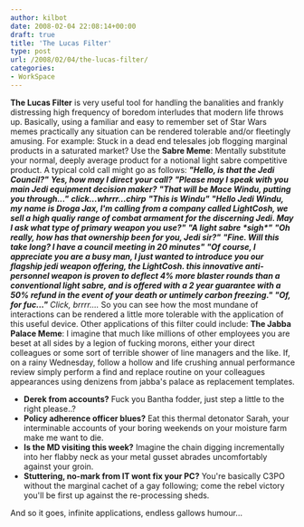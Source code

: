 ```yaml
---
author: kilbot
date: 2008-02-04 22:08:14+00:00
draft: true
title: 'The Lucas Filter'
type: post
url: /2008/02/04/the-lucas-filter/
categories:
- WorkSpace
---
```


**The Lucas Filter** is very useful tool for handling the banalities and frankly distressing high frequency of boredom interludes that modern life throws up. Basically, using a familiar and easy to remember set of Star Wars memes practically any situation can be rendered tolerable and/or fleetingly amusing. For example: Stuck in a dead end telesales job flogging marginal products in a saturated market? Use the **Sabre Meme**: Mentally substitute your normal, deeply average product for a notional light sabre competitive product. A typical cold call might go as follows: **_"Hello, is that the Jedi Council?"_** **_Yes, how may I direct your call?_** **_"Please may I speak with you main Jedi equipment decision maker?_** **_"That will be Mace Windu, putting you through..."_** **_click...whrrr...chirp_** **_"This is Windu"_** **_"Hello Jedi Windu, my name is Droga Jax, I'm calling from a company called LightCosh, we sell a high qualiy range of combat armament for the discerning Jedi. May I ask what type of primary weapon you use?"_** **_"A light sabre \*sigh\*"_** **_"Oh really, how has that ownership been for you, Jedi sir?"_** **_"Fine. Will this take long? I have a council meeting in 20 minutes"_** **_"Of course, I appreciate you are a busy man, I just wanted to introduce you our flagship jedi weapon offering, the LightCosh. this innovative anti-personnel weapon is proven to deflect 4% more blaster rounds than a conventional light sabre, and is offered with a 2 year guarantee with a 50% refund in the event of your death or untimely carbon freezing."_** **_"Of, for fuc..."_** _Click, brrrr...._ So you can see how the most mundane of interactions can be rendered a little more tolerable with the application of this useful device. Other applications of this filter could include: **The Jabba Palace Meme**: I imagine that much like millions of other employees you are beset at all sides by a legion of fucking morons, either your direct colleagues or some sort of terrible shower of line managers and the like. If, on a rainy Wednesday, follow a hollow and life crushing annual performance review simply perform a find and replace routine on your colleagues appearances using denizens from jabba's palace as replacement templates.

*   **Derek from accounts?** Fuck you Bantha fodder, just step a little to the right please..?
*   **Policy adherence officer blues?** Eat this thermal detonator Sarah, your interminable accounts of your boring weekends on your moisture farm make me want to die.
*   **Is the MD visiting this week?** Imagine the chain digging incrementally into her flabby neck as your metal gusset abrades uncomfortably against your groin.
*   **Stuttering, no-mark from IT wont fix your PC?** You're basically C3PO without the marginal cachet of a gay following; come the rebel victory you'll be first up against the re-processing sheds.

And so it goes, infinite applications, endless gallows humour...